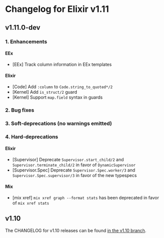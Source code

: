 # Changelog for Elixir v1.11

## v1.11.0-dev

### 1. Enhancements

#### EEx

  * [EEx] Track column information in EEx templates

#### Elixir

  * [Code] Add `:column` to `Code.string_to_quoted*/2`
  * [Kernel] Add `is_struct/2` guard
  * [Kernel] Support `map.field` syntax in guards

### 2. Bug fixes

### 3. Soft-deprecations (no warnings emitted)

### 4. Hard-deprecations

#### Elixir

  * [Supervisor] Deprecate `Supervisor.start_child/2` and `Supervisor.terminate_child/2` in favor of `DynamicSupervisor`
  * [Supervisor.Spec] Deprecate `Supervisor.Spec.worker/3` and `Supervisor.Spec.supervisor/3` in favor of the new typespecs

#### Mix

  * [mix xref] `mix xref graph --format stats` has been deprecated in favor of `mix xref stats`

## v1.10

The CHANGELOG for v1.10 releases can be found [in the v1.10 branch](https://github.com/elixir-lang/elixir/blob/v1.10/CHANGELOG.md).
